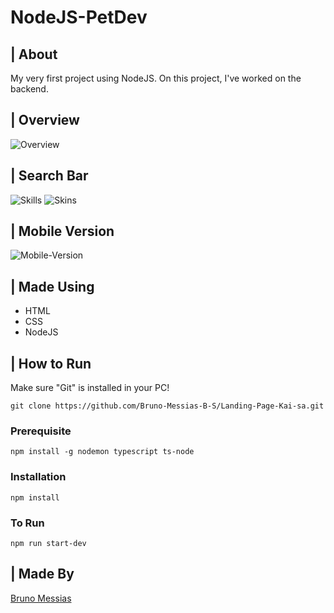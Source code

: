 # NodeJS-PetDev

## | About
<p>My very first project using NodeJS. On this project, I've worked on the backend.</p>

## | Overview
<img alt="Overview" src="./gitFiles/pet-overview.gif" />

## | Search Bar
<img alt="Skills" src="./github/Skills.gif" />

<img alt="Skins" src="./github/Skins.gif" />

## | Mobile Version
<img alt="Mobile-Version" src="./github/Kaisa-mobile.gif" />

## | Made Using
<ul>
    <li>HTML</li>
    <li>CSS</li>
    <li>NodeJS</li>
</ul>

## | How to Run

Make sure "Git" is installed in your PC!

    git clone https://github.com/Bruno-Messias-B-S/Landing-Page-Kai-sa.git

### Prerequisite
`npm install -g nodemon typescript ts-node`

### Installation
    npm install

### To Run
    npm run start-dev

## | Made By
[Bruno Messias](https://www.linkedin.com/in/bruno-messias-bs/)